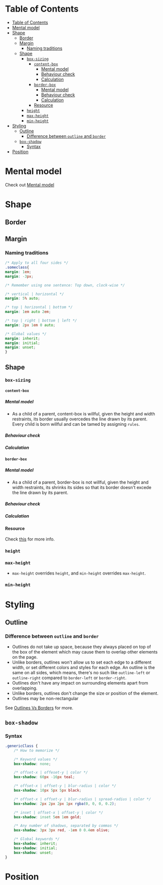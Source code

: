# Table of Contents
- [Table of Contents](#table-of-contents)
- [Mental model](#mental-model)
- [Shape](#shape)
  - [Border](#border)
  - [Margin](#margin)
    - [Naming traditions](#naming-traditions)
  - [Shape](#shape-1)
    - [```box-sizing```](#box-sizing)
      - [```content-box```](#content-box)
        - [Mental model](#mental-model-1)
        - [Behaviour check](#behaviour-check)
        - [Calculation](#calculation)
      - [```border-box```](#border-box)
        - [Mental model](#mental-model-2)
        - [Behaviour check](#behaviour-check-1)
        - [Calculation](#calculation-1)
      - [Resource](#resource)
    - [```height```](#height)
    - [```max-height```](#max-height)
    - [```min-height```](#min-height)
- [Styling](#styling)
  - [Outline](#outline)
    - [Difference between ```outline``` and ```border```](#difference-between-outline-and-border)
  - [```box-shadow```](#box-shadow)
    - [Syntax](#syntax)
- [Position](#position)
# Mental model
Check out [Mental model](./mental-model.md)

# Shape

## Border

## Margin
### Naming traditions
```css
/* Apply to all four sides */
.someclass{
margin: 1em;
margin: -3px;

/* Remember using one sentence: Top down, clock-wise */

/* vertical | horizontal */
margin: 5% auto;

/* top | horizontal | bottom */
margin: 1em auto 2em;

/* top | right | bottom | left */
margin: 2px 1em 0 auto;

/* Global values */
margin: inherit;
margin: initial;
margin: unset;
}
```


## Shape
### ```box-sizing```
#### ```content-box```
##### Mental model
- As a child of a parent, content-box is willful, given the height and width restraints, its border usually overcedes the line drawn by its parent. Every child is born willful and can be tamed by assigning ```rules```.
##### Behaviour check
##### Calculation
#### ```border-box```
##### Mental model
- As a child of a parent, border-box is not willful, given the height and width restraints, its shrinks its sides so that its border doesn't excede the line drawn by its parent.
##### Behaviour check
##### Calculation
#### Resource
Check [this](https://developer.mozilla.org/en-US/docs/Web/CSS/box-sizing) for more info.
### ```height```
### ```max-height```
- ```max-height``` overrides ```height```, and ```min-height``` overrides ```max-height```.
### ```min-height```

# Styling
## Outline
### Difference between ```outline``` and ```border```
- Outlines do not take up space, because they always placed on top of the box of the element which may cause them to overlap other elements on the page.
- Unlike borders, outlines won't allow us to set each edge to a different width, or set different colors and styles for each edge. An outline is the same on all sides, which means, there's no such like ```outline-left``` or ```outline-right``` compared to ```border-left``` or ```border-right```.
- Outlines don't have any impact on surrounding elements apart from overlapping.
- Unlike borders, outlines don't change the size or position of the element.
- Outlines may be non-rectangular

See [Outlines Vs Borders](https://www.tutorialrepublic.com/css-tutorial/css-outline.php#:~:text=Unlike%20borders%2C%20outlines%20won't,or%20position%20of%20the%20element.) for more.

## ```box-shadow```
### Syntax
```css
.genericClass {
    /* How to memorize */

    /* Keyword values */
    box-shadow: none;

    /* offset-x | offeset-y | color */
    box-shadow: 60px -16px teal;

    /* offset-x | offset-y | blur-radius | color */
    box-shadow: 10px 5px 5px black;

    /* offset-x | offset-y | blur-radius | spread-radius | color */
    box-shadow: 2px 2px 2px 1px rgba(0, 0, 0, 0.2);

    /* inset | offset-x | offset-y | color */
    box-shadow: inset 5em 1em gold;

    /* Any number of shadows, separated by commas */
    box-shadow: 3px 3px red, -1em 0 0.4em olive;

    /* Global keywords */
    box-shadow: inherit;
    box-shadow: initial;
    box-shadow: unset;
}
```

# Position